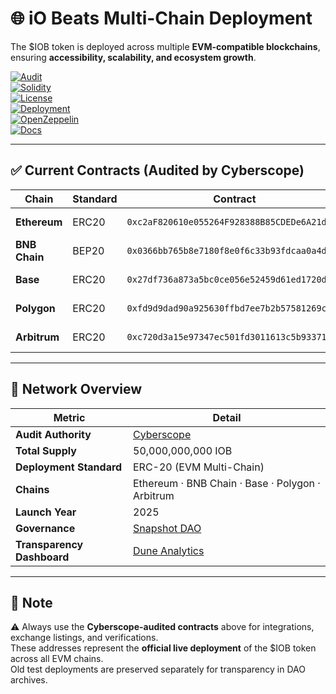 # 🌐 iO Beats Multi-Chain Deployment  

The $IOB token is deployed across multiple **EVM-compatible blockchains**, ensuring **accessibility, scalability, and ecosystem growth**.  

[![Audit](https://img.shields.io/badge/Audit-Cyberscope-brightgreen.svg)](https://www.cyberscope.io/audits/iob)  
[![Solidity](https://img.shields.io/badge/Solidity-0.8.24-blue.svg?logo=solidity)](https://docs.soliditylang.org/en/v0.8.24/)  
[![License](https://img.shields.io/badge/License-MIT-yellow.svg)](./LICENSE)  
[![Deployment](https://img.shields.io/badge/Deployed-MultiChain-purple.svg)](./MULTICHAIN.md)  
[![OpenZeppelin](https://img.shields.io/badge/OpenZeppelin-Framework-blue.svg)](https://docs.openzeppelin.com/)  
[![Docs](https://img.shields.io/badge/Docs-Available-brightgreen.svg)](https://github.com/iobeatss/iobeats-docs)  

---

## ✅ Current Contracts (Audited by Cyberscope)  

| Chain | Standard | Contract | Explorer |
|--------|-----------|-----------|-----------|
| **Ethereum** | ERC20 | `0xc2aF820610e055264F928388B85CDEDe6A21d710` | [View on Etherscan](https://etherscan.io/token/0xc2af820610e055264f928388b85cdede6a21d710) |
| **BNB Chain** | BEP20 | `0x0366bb765b8e7180f8e0f6c33b93fdcaa0a4d447` | [View on BscScan](https://bscscan.com/token/0x0366bb765b8e7180f8e0f6c33b93fdcaa0a4d447) |
| **Base** | ERC20 | `0x27df736a873a5bc0ce056e52459d61ed1720da86` | [View on BaseScan](https://basescan.org/token/0x27df736a873a5bc0ce056e52459d61ed1720da86) |
| **Polygon** | ERC20 | `0xfd9d9dad90a925630ffbd7ee7b2b57581269c63b` | [View on PolygonScan](https://polygonscan.com/token/0xfd9d9dad90a925630ffbd7ee7b2b57581269c63b) |
| **Arbitrum** | ERC20 | `0xc720d3a15e97347ec501fd3011613c5b9337134d` | [View on Arbiscan](https://arbiscan.io/token/0xc720d3a15e97347ec501fd3011613c5b9337134d) |
---

## 🧱 Network Overview  

| Metric | Detail |
|--------|--------|
| **Audit Authority** | [Cyberscope](https://www.cyberscope.io/audits/iob) |
| **Total Supply** | 50,000,000,000 IOB |
| **Deployment Standard** | ERC-20 (EVM Multi-Chain) |
| **Chains** | Ethereum · BNB Chain · Base · Polygon · Arbitrum |
| **Launch Year** | 2025 |
| **Governance** | [Snapshot DAO](https://snapshot.box/#/s:iobdao.eth) |
| **Transparency Dashboard** | [Dune Analytics](https://dune.com/iobeats_dao) |

---

## 📌 Note  

⚠️ Always use the **Cyberscope-audited contracts** above for integrations, exchange listings, and verifications.  
These addresses represent the **official live deployment** of the $IOB token across all EVM chains.  
Old test deployments are preserved separately for transparency in DAO archives.  

